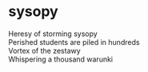 # sysopy

Heresy of storming sysopy  
Perished students are piled in hundreds  
Vortex of the zestawy  
Whispering a thousand warunki  
